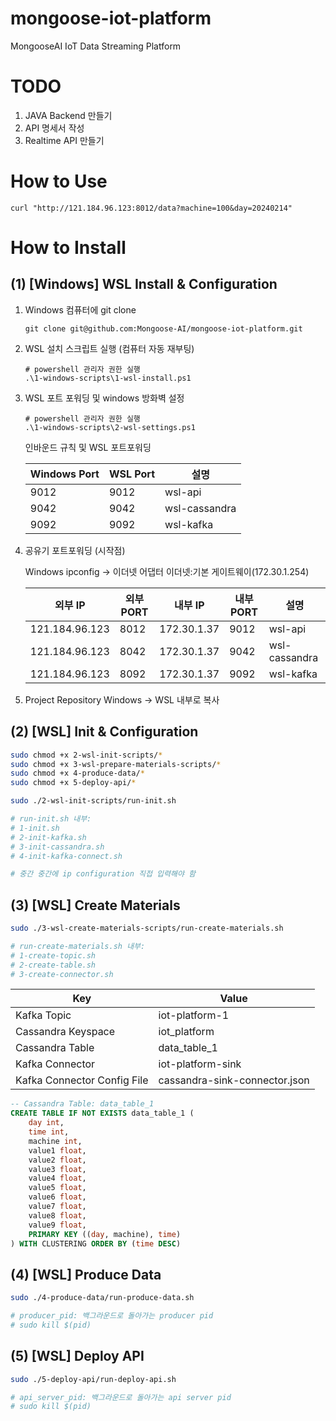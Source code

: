 # mongoose-iot-platform
MongooseAI IoT Data Streaming Platform

# TODO
1. JAVA Backend 만들기
2. API 명세서 작성
3. Realtime API 만들기

# How to Use

```
curl "http://121.184.96.123:8012/data?machine=100&day=20240214"
```

# How to Install

## (1) [Windows] WSL Install & Configuration

1. Windows 컴퓨터에 git clone

    ```
    git clone git@github.com:Mongoose-AI/mongoose-iot-platform.git
    ```

2. WSL 설치 스크립트 실행 (컴퓨터 자동 재부팅)

    ```
    # powershell 관리자 권한 실행
    .\1-windows-scripts\1-wsl-install.ps1
    ```

3. WSL 포트 포워딩 및 windows 방화벽 설정

    ```
    # powershell 관리자 권한 실행
    .\1-windows-scripts\2-wsl-settings.ps1
    ```

    인바운드 규칙 및 WSL 포트포워딩

    |Windows Port|WSL Port|설명|
    |--|--|--|
    |9012|9012|wsl-api|
    |9042|9042|wsl-cassandra|
    |9092|9092|wsl-kafka|

4. 공유기 포트포워딩 (시작점)

    Windows ipconfig -> 이더넷 어댑터 이더넷:기본 게이트웨이(172.30.1.254)

    |외부 IP|외부 PORT|내부 IP|내부 PORT|설명|
    |--|--|--|--|--|
    |121.184.96.123|8012|172.30.1.37|9012|wsl-api|
    |121.184.96.123|8042|172.30.1.37|9042|wsl-cassandra|
    |121.184.96.123|8092|172.30.1.37|9092|wsl-kafka|

5. Project Repository Windows -> WSL 내부로 복사

## (2) [WSL] Init & Configuration

```bash
sudo chmod +x 2-wsl-init-scripts/*
sudo chmod +x 3-wsl-prepare-materials-scripts/*
sudo chmod +x 4-produce-data/*
sudo chmod +x 5-deploy-api/*
```

```bash
sudo ./2-wsl-init-scripts/run-init.sh

# run-init.sh 내부:
# 1-init.sh
# 2-init-kafka.sh
# 3-init-cassandra.sh
# 4-init-kafka-connect.sh

# 중간 중간에 ip configuration 직접 입력해야 함
```

## (3) [WSL] Create Materials

```bash
sudo ./3-wsl-create-materials-scripts/run-create-materials.sh

# run-create-materials.sh 내부:
# 1-create-topic.sh
# 2-create-table.sh
# 3-create-connector.sh
```

|Key|Value|
|--|--|
|Kafka Topic|iot-platform-1|
|Cassandra Keyspace|iot_platform|
|Cassandra Table|data_table_1|
|Kafka Connector|iot-platform-sink|
|Kafka Connector Config File|cassandra-sink-connector.json|


```sql
-- Cassandra Table: data_table_1
CREATE TABLE IF NOT EXISTS data_table_1 (
    day int,
    time int,
    machine int,
    value1 float,
    value2 float,
    value3 float,
    value4 float,
    value5 float,
    value6 float,
    value7 float,
    value8 float,
    value9 float,
    PRIMARY KEY ((day, machine), time)
) WITH CLUSTERING ORDER BY (time DESC)
```

## (4) [WSL] Produce Data

```bash
sudo ./4-produce-data/run-produce-data.sh

# producer_pid: 백그라운드로 돌아가는 producer pid
# sudo kill $(pid)
```

## (5) [WSL] Deploy API

```bash
sudo ./5-deploy-api/run-deploy-api.sh

# api_server_pid: 백그라운드로 돌아가는 api server pid
# sudo kill $(pid)
```